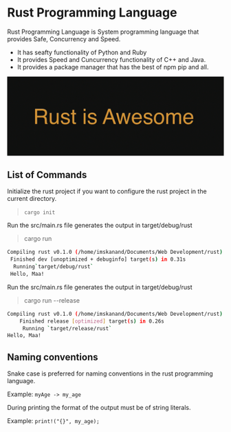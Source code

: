 # Rust Programming Language

Rust Programming Language is System programming language that provides Safe, Concurrency and Speed.

- It has seafty functionality of Python and Ruby
- It provides Speed and Cuncurrency functionality of C++ and Java.
- It provides a package manager that has the best of npm pip and all.

![Rust is Awesome](/GitHub_Images/Rust%20is%20Awesome.png)

## List of Commands

Initialize the rust project if you want to configure the rust project in the current directory.

> `cargo init`

Run the src/main.rs file generates the output in target/debug/rust

> cargo run

```bash
Compiling rust v0.1.0 (/home/imskanand/Documents/Web Development/rust)
 Finished dev [unoptimized + debuginfo] target(s) in 0.31s
  Running`target/debug/rust`
 Hello, Maa!
```

Run the src/main.rs file generates the output in target/debug/rust

> cargo run --release

```bash
Compiling rust v0.1.0 (/home/imskanand/Documents/Web Development/rust)
    Finished release [optimized] target(s) in 0.26s
     Running `target/release/rust`
Hello, Maa!
```

## Naming conventions

Snake case is preferred for naming conventions in the rust programming language.

Example: `myAge -> my_age`

During printing the format of the output must be of string literals.

Example: `print!("{}", my_age);`
